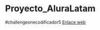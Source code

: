 # Proyecto_AluraLatam
#challengeonecodificador5
[Enlace web](https://dafer24.github.io/Proyecto_AluraLatam/)
